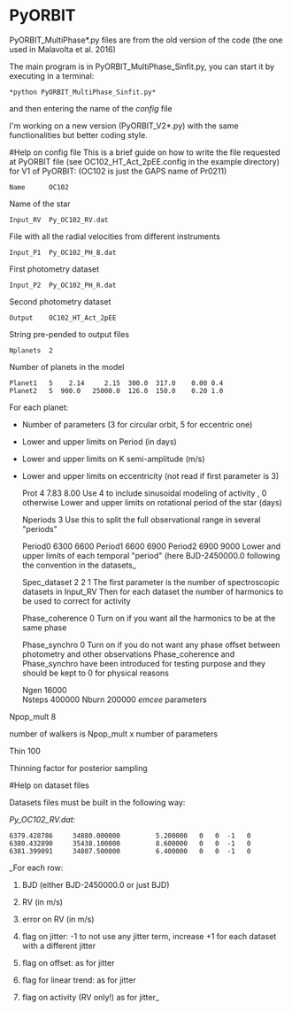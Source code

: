 # PyORBIT
PyORBIT_MultiPhase*.py files are from the old version of the code (the one used in Malavolta et al. 2016)

The main program is in PyORBIT_MultiPhase_Sinfit.py, you can start it by executing in a terminal:

    *python PyORBIT_MultiPhase_Sinfit.py*

and then entering the name of the *config* file

I'm working on a new version (PyORBIT_V2*.py) with the same functionalities but better coding style.


#Help on config file
This is a brief guide on how to write the file requested at PyORBIT  file (see OC102_HT_Act_2pEE.config in the example directory) for V1 of PyORBIT:
(OC102 is just the GAPS name of Pr0211)

    Name      OC102
Name of the star

    Input_RV  Py_OC102_RV.dat
File with all the radial velocities from different instruments

    Input_P1  Py_OC102_PH_B.dat
First photometry dataset

    Input_P2  Py_OC102_PH_R.dat
Second photometry dataset

    Output    OC102_HT_Act_2pEE
String pre-pended to output files

    Nplanets  2
Number of planets in the model

    Planet1   5    2.14     2.15  300.0  317.0    0.00 0.4
    Planet2   5  900.0   25000.0  126.0  150.0    0.20 1.0
For each planet:
  * Number of parameters (3 for circular orbit, 5 for eccentric one)
  * Lower and upper limits on Period (in days)
  * Lower and upper limits on K semi-amplitude (m/s)
  * Lower and upper limits on eccentricity (not read if first parameter is 3)


    Prot      4    7.83     8.00
Use 4 to include sinusoidal modeling of activity , 0 otherwise
  Lower and upper limits on rotational period of the star (days)

    Nperiods  3
Use this to split the full observational range in several "periods"

    Period0  6300 6600
    Period1  6600 6900
    Period2  6900 9000
Lower and upper limits of each temporal "period" (here BJD-2450000.0 following the convention in the datasets_

    Spec_dataset 2 2 1
The first parameter is the number of spectroscopic datasets in Input_RV
  Then for each dataset the number of harmonics to be used to correct for activity

    Phase_coherence 0
Turn on if you want all the harmonics to be at the same phase

    Phase_synchro   0
Turn on if you do not want any phase offset between photometry and other observations
  Phase_coherence and Phase_synchro have been introduced for testing purpose and they should be kept to 0 for physical reasons

    Ngen      16000  
    Nsteps   400000
    Nburn    200000
*emcee* parameters

  Npop_mult     8

number of walkers is Npop_mult x number of parameters

  Thin        100

Thinning factor for posterior sampling


#Help on dataset files

Datasets files must be built in the following way:

_Py_OC102_RV.dat:_

    6379.428786     34880.000000         5.200000   0   0  -1   0
    6380.432890     35438.100000         8.600000   0   0  -1   0
    6381.399091     34807.500000         6.400000   0   0  -1   0

_For each row:

1. BJD (either BJD-2450000.0 or just BJD)

2. RV (in m/s)

3. error on RV (in m/s)

4. flag on jitter: -1 to not use any jitter term, increase +1 for each dataset with a different jitter

5. flag on offset: as for jitter

6. flag for linear trend: as for jitter

7. flag on activity (RV only!) as for jitter_
